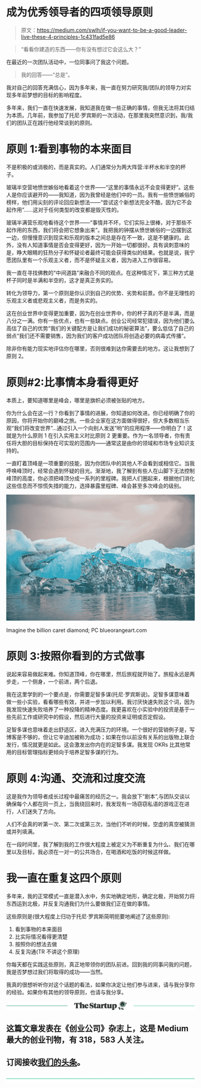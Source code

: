 # 成为优秀领导者的四项领导原则

> 原文：<https://medium.com/swlh/if-you-want-to-be-a-good-leader-live-these-4-principles-1c431fad5e86>

> “看看你建造的东西——你有没有想过它会这么大？”

在最近的一次团队活动中，一位同事问了我这个问题。

> 我的回答——“总是”。

我对自己的回答充满信心，因为多年来，我一直在努力研究我/团队的领导力对实现多年前梦想的目标的影响程度。

多年来，我们一直在快速发展，我知道我在做一些正确的事情，但我无法将其归结为本质。几年前，我参加了托尼·罗宾斯的一次活动，在那里我突然意识到，我/我们的团队正在践行他经常谈到的原则。

# 原则 1:看到事物的本来面目

不是积极的或消极的，而是真实的。人们通常分为两大阵营:半杯水和半空的杯子。

玻璃半空营地愤世嫉俗地看着这个世界——“这里的事情永远不会变得更好”。这些人是你应该避开的——我知道，因为我曾经是他们中的一员。我有一些愤世嫉俗的榜样，他们用尖刻的评论回应新想法——“尝试这个新想法完全不酷，因为它不会起作用”……这对于任何类型的改变都是毁灭性的。

玻璃半满营乐观地看待这个世界——“事情并不坏，它们实际上很棒，对于那些不起作用的东西，我们将会把它想象出来”。我把我的钟摆从愤世嫉俗的一边摆到这一边，但慢慢意识到现实和乐观的版本之间总是存在不一致，这是不健康的。此外，没有人知道事情是否会变得更好，因为一开始一切都很好。具有讽刺意味的是，睁大眼睛的狂热分子和怀疑论者最终可能会获得类似的结果。也就是说，我宁愿团队里有一个乐观主义者，而不是怀疑主义者，因为进入工作很容易。

我一直在寻找佛教的“中间道路”来融合不同的观点。在这种情况下，第三种方式是杯子同时是半满和半空的，这才是真正务实的。

转化为领导力，第一个原则是你认识到自己的优势、劣势和前景。你不是无理性的乐观主义者或悲观主义者，而是务实的。

这在创业世界中变得更加重要，因为在创业世界中，你的杯子真的不是半满，而是八分之一满。你有一些优点，也有一些缺点。创业公司经常犯错误，因为他们要么高估了自己的优势“我们的关键配方是让我们成功的秘密算法”，要么低估了自己的弱点“我们还不需要销售，因为我们的客户成功团队将创造必要的病毒式传播”。

除非你有能力现实地评估你在哪里，否则很难到达你需要去的地方。这让我想到了原则 2。

# 原则#2:比事情本身看得更好

本质上，要知道哪里是峰会，哪里是旗帜必须被张贴的地方。

你为什么会在这一行？你看到了事情的进展，你知道如何改进。你已经明确了你的原因，你将开始你的巅峰之旅。一些企业家在这方面做得很好，但大多数相当乐观“我们将改变世界”…通过引入一个向别人发送“哟”的应用程序——你明白了！这就是为什么原则 1 在引入实用主义时比原则 2 更重要。作为一名领导者，你有责任将大胆的目标保持在可实现的范围内——通常这是由你的领域和市场专业知识支持的。

一直盯着顶峰是一项重要的技能，因为你团队中的其他人不会看到或相信它。当我呼唤峰顶时，经常会遇到怀疑的目光。渐渐地，我了解到有些人在山脚下无法控制峰顶的高度，你必须把峰顶分成一系列的里程碑。我把人们圈起来，根据他们消化这些信息而不惊慌失措的能力，选择暴露里程碑、峰会甚至多次峰会的级别。

![](img/22bf3929cbe525174a4d6d332de74fff.png)

Imagine the billion caret diamond; PC blueorangeart.com

# 原则 3:按照你看到的方式做事

说起来容易做起来难。你知道顶峰，你在哪里，然后旅程就开始了。旅程永远是两步走，一个侧身，一个前进，两个后退。

我在这里学到的一个要点是，你需要足智多谋(托尼·罗宾斯说)。足智多谋意味着做一些小实验，看看哪些有效，并进一步加以利用。我讨厌快速失败这个词，因为我发现快速失败培养了一种投降的精神态度。我更喜欢在小实验中的投资是基于一些先前工作或研究中的假设，然后进行大量的投资来证明或否定假设。

足智多谋也意味着走出舒适区，进入充满压力的环境。一个很好的营销例子是，写博客是不够的，但让它辛迪加被称为成功；如果在你以前没有关系的出版物上联合发行，情况就更是如此。这会激发出你内在的足智多谋。我发现 OKRs 比其他常用的目标管理指标更倾向于培养足智多谋的行为。

# 原则 4:沟通、交流和过度交流

这是我作为领导者成长过程中最痛苦的经历之一。我会放下“剧本”,与团队交谈以确保每个人都在同一页上，当我绕回来时，我发现有一场窃窃私语的游戏正在进行，人们迷失了方向。

人们不会真的听第一次、第二次或第三次，当他们不听的时候，空虚的真空被猜测或并列填满。

在一段时间里，我了解到我的工作很大程度上被定义为不断重复为什么、我们在哪里以及目标，我必须在一对一的公共场合，在喝酒和吃饭的时候这样做。

# 我一直在重复这四个原则

多年来，我的正常模式一直是潜入水中，务实地确定地形，确定北极，开始努力将东西运到北极，并反复沟通我们为什么要做我们正在做的事情。

这些原则是(很大程度上归功于托尼·罗宾斯简明扼要地阐述了这些原则):

1.  看到事物的本来面目
2.  比实际情况看得更清楚
3.  按照你的想法去做
4.  反复沟通(TR 不讲这个原理)

你每天都在实践这些原则，真正地带领你的团队前进。回到我的同事问我的问题，我是否梦想过我们将取得的成功——当然。

我真的很想听听你对这个话题的看法，如果你决定让他们参与进来，请与我分享你的经验。如果你有其他的领导原则，也请与我分享。

[![](img/308a8d84fb9b2fab43d66c117fcc4bb4.png)](https://medium.com/swlh)

## 这篇文章发表在《创业公司》杂志上，这是 Medium 最大的创业刊物，有 318，583 人关注。

## 订阅接收[我们的头条](http://growthsupply.com/the-startup-newsletter/)。

[![](img/b0164736ea17a63403e660de5dedf91a.png)](https://medium.com/swlh)